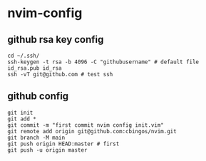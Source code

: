 # nvim-config
## github rsa key config
    cd ~/.ssh/
    ssh-keygen -t rsa -b 4096 -C "githubusername" # default file id_rsa.pub id_rsa
    ssh -vT git@github.com # test ssh
## github config
    git init
    git add *
    git commit -m "first commit nvim config init.vim"
    git remote add origin git@github.com:cbingos/nvim.git
    git branch -M main
    git push origin HEAD:master # first
    git push -u origin master

